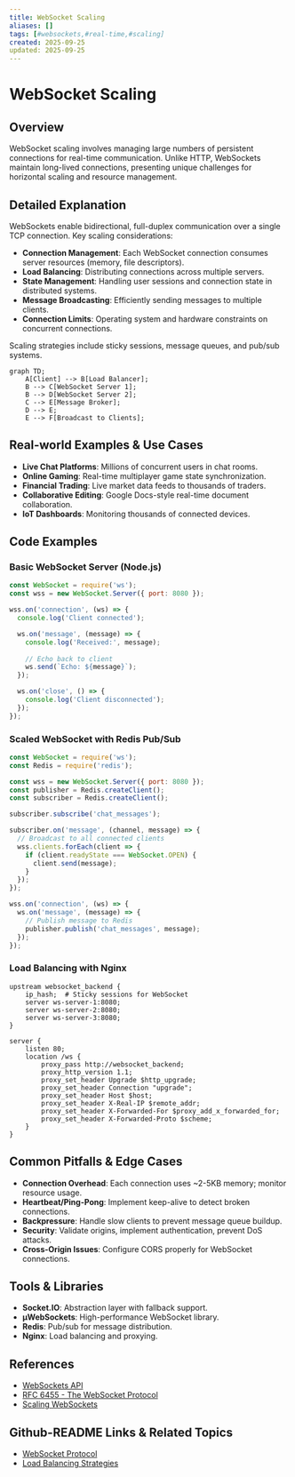 ```yaml
---
title: WebSocket Scaling
aliases: []
tags: [#websockets,#real-time,#scaling]
created: 2025-09-25
updated: 2025-09-25
---
```


# WebSocket Scaling

## Overview

WebSocket scaling involves managing large numbers of persistent connections for real-time communication. Unlike HTTP, WebSockets maintain long-lived connections, presenting unique challenges for horizontal scaling and resource management.

## Detailed Explanation

WebSockets enable bidirectional, full-duplex communication over a single TCP connection. Key scaling considerations:

- **Connection Management**: Each WebSocket connection consumes server resources (memory, file descriptors).
- **Load Balancing**: Distributing connections across multiple servers.
- **State Management**: Handling user sessions and connection state in distributed systems.
- **Message Broadcasting**: Efficiently sending messages to multiple clients.
- **Connection Limits**: Operating system and hardware constraints on concurrent connections.

Scaling strategies include sticky sessions, message queues, and pub/sub systems.

```mermaid
graph TD;
    A[Client] --> B[Load Balancer];
    B --> C[WebSocket Server 1];
    B --> D[WebSocket Server 2];
    C --> E[Message Broker];
    D --> E;
    E --> F[Broadcast to Clients];
```

## Real-world Examples & Use Cases

- **Live Chat Platforms**: Millions of concurrent users in chat rooms.
- **Online Gaming**: Real-time multiplayer game state synchronization.
- **Financial Trading**: Live market data feeds to thousands of traders.
- **Collaborative Editing**: Google Docs-style real-time document collaboration.
- **IoT Dashboards**: Monitoring thousands of connected devices.

## Code Examples

### Basic WebSocket Server (Node.js)

```javascript
const WebSocket = require('ws');
const wss = new WebSocket.Server({ port: 8080 });

wss.on('connection', (ws) => {
  console.log('Client connected');

  ws.on('message', (message) => {
    console.log('Received:', message);
    
    // Echo back to client
    ws.send(`Echo: ${message}`);
  });

  ws.on('close', () => {
    console.log('Client disconnected');
  });
});
```

### Scaled WebSocket with Redis Pub/Sub

```javascript
const WebSocket = require('ws');
const Redis = require('redis');

const wss = new WebSocket.Server({ port: 8080 });
const publisher = Redis.createClient();
const subscriber = Redis.createClient();

subscriber.subscribe('chat_messages');

subscriber.on('message', (channel, message) => {
  // Broadcast to all connected clients
  wss.clients.forEach(client => {
    if (client.readyState === WebSocket.OPEN) {
      client.send(message);
    }
  });
});

wss.on('connection', (ws) => {
  ws.on('message', (message) => {
    // Publish message to Redis
    publisher.publish('chat_messages', message);
  });
});
```

### Load Balancing with Nginx

```nginx
upstream websocket_backend {
    ip_hash;  # Sticky sessions for WebSocket
    server ws-server-1:8080;
    server ws-server-2:8080;
    server ws-server-3:8080;
}

server {
    listen 80;
    location /ws {
        proxy_pass http://websocket_backend;
        proxy_http_version 1.1;
        proxy_set_header Upgrade $http_upgrade;
        proxy_set_header Connection "upgrade";
        proxy_set_header Host $host;
        proxy_set_header X-Real-IP $remote_addr;
        proxy_set_header X-Forwarded-For $proxy_add_x_forwarded_for;
        proxy_set_header X-Forwarded-Proto $scheme;
    }
}
```

## Common Pitfalls & Edge Cases

- **Connection Overhead**: Each connection uses ~2-5KB memory; monitor resource usage.
- **Heartbeat/Ping-Pong**: Implement keep-alive to detect broken connections.
- **Backpressure**: Handle slow clients to prevent message queue buildup.
- **Security**: Validate origins, implement authentication, prevent DoS attacks.
- **Cross-Origin Issues**: Configure CORS properly for WebSocket connections.

## Tools & Libraries

- **Socket.IO**: Abstraction layer with fallback support.
- **µWebSockets**: High-performance WebSocket library.
- **Redis**: Pub/sub for message distribution.
- **Nginx**: Load balancing and proxying.

## References

- [WebSockets API](https://developer.mozilla.org/en-US/docs/Web/API/WebSockets_API)
- [RFC 6455 - The WebSocket Protocol](https://tools.ietf.org/html/rfc6455)
- [Scaling WebSockets](https://ably.com/blog/scaling-websockets)

## Github-README Links & Related Topics

- [WebSocket Protocol](https://tools.ietf.org/html/rfc6455)
- [Load Balancing Strategies](https://nginx.org/en/docs/http/load_balancing.html)